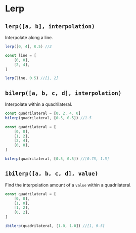 # Lerp

## `lerp([a, b], interpolation)`
Interpolate along a line.
```javascript
lerp([0, 4], 0.5) //2
```
```javascript
const line = [
	[0, 0],
	[2, 4],
]

lerp(line, 0.5) //[1, 2]
```

## `bilerp([a, b, c, d], interpolation)`
Interpolate within a quadrilateral.
```javascript
const quadrilateral = [0, 2, 4, 0]
bilerp(quadrilateral, [0.5, 0.5]) //1.5
```

```javascript
const quadrilateral = [
	[0, 0],
	[1, 2],
	[2, 4],
	[0, 0],
]

bilerp(quadrilateral, [0.5, 0.5]) //[0.75, 1.5]
```

## `ibilerp([a, b, c, d], value)`
Find the interpolation amount of a `value` within a quadrilateral.
```javascript
const quadrilateral = [
	[0, 0],
	[1, 0],
	[1, 2],
	[0, 2],
]

ibilerp(quadrilateral, [1.0, 1.0]) //[1, 0.5]
```
